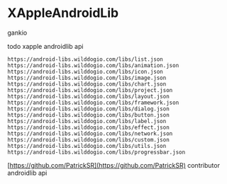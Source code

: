 # XAppleAndroidLib

gankio

todo xapple androidlib api

	https://android-libs.wilddogio.com/libs/list.json
	https://android-libs.wilddogio.com/libs/animation.json
	https://android-libs.wilddogio.com/libs/icon.json
	https://android-libs.wilddogio.com/libs/image.json
	https://android-libs.wilddogio.com/libs/chart.json
	https://android-libs.wilddogio.com/libs/project.json
	https://android-libs.wilddogio.com/libs/layout.json
	https://android-libs.wilddogio.com/libs/framework.json
	https://android-libs.wilddogio.com/libs/dialog.json
	https://android-libs.wilddogio.com/libs/button.json
	https://android-libs.wilddogio.com/libs/label.json
	https://android-libs.wilddogio.com/libs/effect.json
	https://android-libs.wilddogio.com/libs/network.json
	https://android-libs.wilddogio.com/libs/custom.json
	https://android-libs.wilddogio.com/libs/utils.json
	https://android-libs.wilddogio.com/libs/progressbar.json

[https://github.com/PatrickSR](https://github.com/PatrickSR) contributor  androidlib api 
